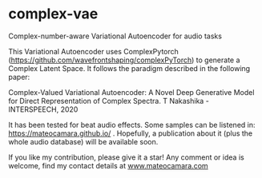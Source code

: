 # complex-vae
Complex-number-aware Variational Autoencoder for audio tasks

This Variational Autoencoder uses ComplexPytorch (https://github.com/wavefrontshaping/complexPyTorch) to generate a Complex Latent Space. It follows the paradigm described in the following paper:

Complex-Valued Variational Autoencoder: A Novel Deep Generative Model for Direct Representation of Complex Spectra.
T Nakashika - INTERSPEECH, 2020

It has been tested for beat audio effects. Some samples can be listened in: https://mateocamara.github.io/ . Hopefully, a publication about it (plus the whole audio database) will be available soon.

If you like my contribution, please give it a star! Any comment or idea is welcome, find my contact details at www.mateocamara.com
